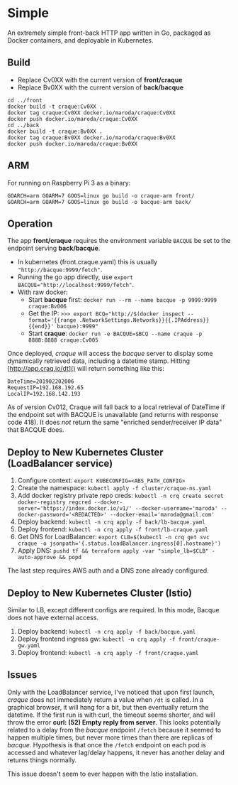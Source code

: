 # Simple

An extremely simple front-back 
HTTP app written in Go, packaged as Docker containers, and deployable in Kubernetes.

## Build

* Replace Cv0XX with the current version of **front/craque**
* Replace Bv0XX with the current version of **back/bacque**

```
cd ../front
docker build -t craque:Cv0XX .
docker tag craque:Cv0XX docker.io/maroda/craque:Cv0XX
docker push docker.io/maroda/craque:Cv0XX
cd ../back
docker build -t craque:Bv0XX .
docker tag craque:Bv0XX docker.io/maroda/craque:Bv0XX
docker push docker.io/maroda/craque:Bv0XX
```

## ARM

For running on Raspberry Pi 3 as a binary:
```
GOARCH=arm GOARM=7 GOOS=linux go build -o craque-arm front/
GOARCH=arm GOARM=7 GOOS=linux go build -o bacque-arm back/
```

## Operation

The app **front/craque** requires the environment variable `BACQUE` be set to the endpoint serving **back/bacque**.

* In kubernetes (front.craque.yaml) this is usually `"http://bacque:9999/fetch"`.
* Running the go app directly, use `export BACQUE="http://localhost:9999/fetch"`.
* With raw docker:
  * Start **bacque** first: `docker run --rm --name bacque -p 9999:9999 craque:Bv006`
  * Get the IP: `>>> export BCQ="http://$(docker inspect --format='{{range .NetworkSettings.Networks}}{{.IPAddress}}{{end}}' bacque):9999"`
  * Start **craque**: `docker run -e BACQUE=$BCQ --name craque -p 8888:8888 craque:Cv005`

Once deployed, *craque* will access the *bacque* server to display some dynamically retrieved data, including a datetime stamp.
Hitting [http://app.craq.io/dt]() will return something like this:

```
DateTime=201902202006
RequestIP=192.168.192.65
LocalIP=192.168.142.193
```

As of version Cv012, Craque will fall back to a local retrieval of DateTime if the endpoint set with BACQUE is unavailable (and returns with response code 418). It does *not* return the same "enriched sender/receiver IP data" that BACQUE does.

## Deploy to New Kubernetes Cluster (LoadBalancer service)

1. Configure context: `export KUBECONFIG=<ABS_PATH_CONFIG>`
2. Create the namespace: `kubectl apply -f cluster/craque-ns.yaml`
3. Add docker registry private repo creds: `kubectl -n crq create secret docker-registry regcred --docker-server='https://index.docker.io/v1/' --docker-username='maroda' --docker-password='<REDACTED>' --docker-email='maroda@gmail.com'`
4. Deploy backend: `kubectl -n crq apply -f back/lb-bacque.yaml`
5. Deploy frontend: `kubectl -n crq apply -f front/lb-craque.yaml`
6. Get DNS for LoadBalancer: `export CLB=$(kubectl -n crq get svc craque -o jsonpath='{.status.loadBalancer.ingress[0].hostname}')`
7. Apply DNS: `pushd tf && terraform apply -var "simple_lb=$CLB" -auto-approve && popd`

The last step requires AWS auth and a DNS zone already configured.

## Deploy to New Kubernetes Cluster (Istio)

Similar to LB, except different configs are required. In this mode, Bacque does not have external access.

1. Deploy backend: `kubectl -n crq apply -f back/bacque.yaml`
2. Deploy frontend ingress gw: `kubectl -n crq apply -f front/craque-gw.yaml`
3. Deploy frontend: `kubectl -n crq apply -f front/craque.yaml`

## Issues

Only with the LoadBalancer service, I've noticed that upon first launch, *craque* does not immediately return a value when `/dt` is called. In a graphical browser, it will hang for a bit, but then eventually return the datetime. If the first run is with curl, the timeout seems shorter, and will throw the error **curl: (52) Empty reply from server**. This looks potentially related to a delay from the *bacque* endpoint `/fetch` because it seemed to happen multiple times, but never more times than there are replicas of *bacque*. Hypothesis is that once the `/fetch` endpoint on each pod is accessed and whatever lag/delay happens, it never has another delay and returns things normally. 

This issue doesn't seem to ever happen with the Istio installation.

